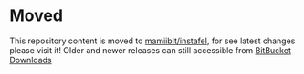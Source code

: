 # Moved

This repository content is moved to [mamiiblt/instafel](https://github.com/mamiiblt/instafel), for see latest changes please visit it! Older and newer releases can still accessible from [BitBucket Downloads](https://bitbucket.org/mamiiblt_ws/ifl-updater-releases/downloads/)
